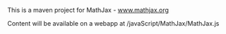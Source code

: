 This is a maven project for MathJax - www.mathjax.org


Content will be available on a webapp at /javaScript/MathJax/MathJax.js
